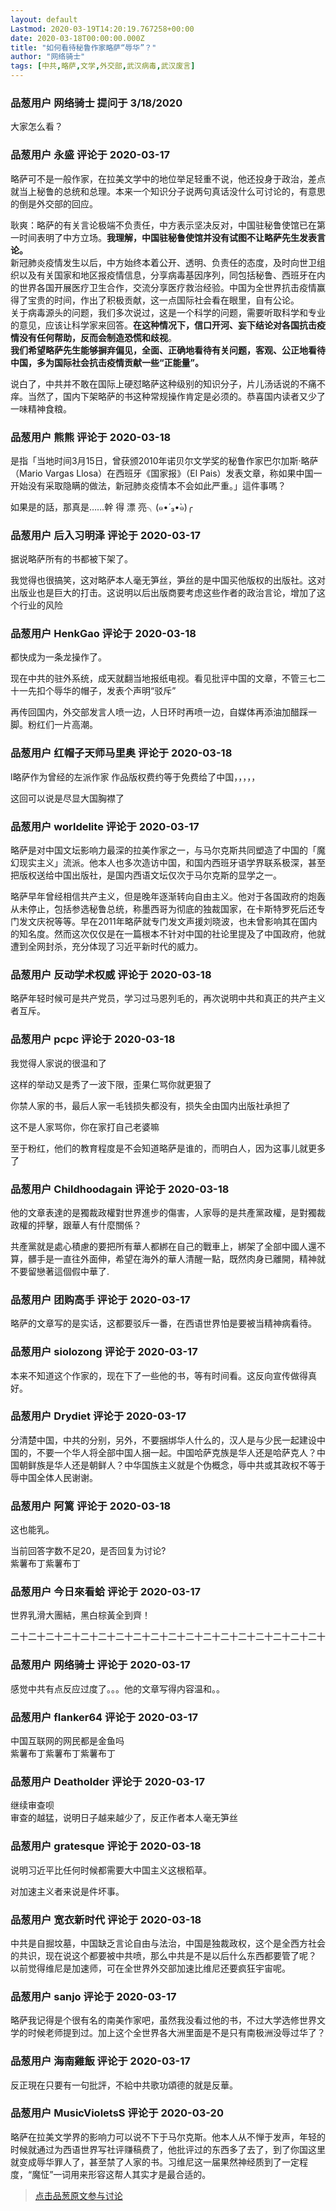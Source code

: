 ```yaml
---
layout: default
Lastmod: 2020-03-19T14:20:19.767258+00:00
date: 2020-03-18T00:00:00.000Z
title: "如何看待秘鲁作家略萨“辱华”？"
author: "网络骑士"
tags: [中共,略萨,文学,外交部,武汉病毒,武汉废言]
---
```



### 品葱用户 **网络骑士** 提问于 3/18/2020
    
大家怎么看？
    
                

### 品葱用户 **永盛** 评论于 2020-03-17
        
略萨可不是一般作家，在拉美文学中的地位举足轻重不说，他还投身于政治，差点就当上秘鲁的总统和总理。本来一个知识分子说两句真话没什么可讨论的，有意思的倒是外交部的回应。  
  
耿爽：略萨的有关言论极端不负责任，中方表示坚决反对，中国驻秘鲁使馆已在第一时间表明了中方立场。**我理解，中国驻秘鲁使馆并没有试图不让略萨先生发表言论。**  
新冠肺炎疫情发生以后，中方始终本着公开、透明、负责任的态度，及时向世卫组织以及有关国家和地区报疫情信息，分享病毒基因序列，同包括秘鲁、西班牙在内的世界各国开展医疗卫生合作，交流分享医疗救治经验。中国为全世界抗击疫情赢得了宝贵的时间，作出了积极贡献，这一点国际社会看在眼里，自有公论。  
关于病毒源头的问题，我们多次说过，这是一个科学的问题，需要听取科学和专业的意见，应该让科学家来回答。**在这种情况下，信口开河、妄下结论对各国抗击疫情没有任何帮助，反而会制造恐慌和歧视**。  
**我们希望略萨先生能够摒弃偏见，全面、正确地看待有关问题，客观、公正地看待中国，多为国际社会抗击疫情贡献一些“正能量”。**  
  
说白了，中共并不敢在国际上硬怼略萨这种级别的知识分子，片儿汤话说的不痛不痒。当然了，国内下架略萨的书这种常规操作肯定是必须的。恭喜国内读者又少了一味精神食粮。
        
                

### 品葱用户 **熊熊** 评论于 2020-03-18
        
是指「当地时间3月15日，曾获颁2010年诺贝尔文学奖的秘鲁作家巴尔加斯·略萨（Mario Vargas Llosa）在西班牙《国家报》（El Pais）发表文章，称如果中国一开始没有采取隐瞒的做法，新冠肺炎疫情本不会如此严重。」這件事嗎？  
  
如果是的話，那真是……幹 得 漂 亮╮(๑•́ ₃•̀๑)╭
        
                

### 品葱用户 **后入习明泽** 评论于 2020-03-17
        
据说略萨所有的书都被下架了。  
  
我觉得也很搞笑，这对略萨本人毫无笋丝，笋丝的是中国买他版权的出版社。这对出版业也是巨大的打击。这说明以后出版商要考虑这些作者的政治言论，增加了这个行业的风险
        
                

### 品葱用户 **HenkGao** 评论于 2020-03-18
        
都快成为一条龙操作了。  
  
现在中共的驻外系统，成天就翻当地报纸电视。看见批评中国的文章，不管三七二十一先扣个辱华的帽子，发表个声明“驳斥”  
  
再传回国内，外交部发言人喷一边，人日环时再喷一边，自媒体再添油加醋踩一脚。粉红们一片高潮。
        
                

### 品葱用户 **红帽子天师马里奥** 评论于 2020-03-18
        
l略萨作为曾经的左派作家 作品版权费约等于免费给了中国，，，，，  
  
这回可以说是尽显大国胸襟了
        
                

### 品葱用户 **worldelite** 评论于 2020-03-17
        
略萨是对中国文坛影响力最深的拉美作家之一，与马尔克斯共同塑造了中国的「魔幻现实主义」流派。他本人也多次造访中国，和国内西班牙语学界联系极深，甚至把版权送给中国出版社，是国内西语文坛仅次于马尔克斯的显学之一。  
  
略萨早年曾经相信共产主义，但是晚年逐渐转向自由主义。他对于各国政府的炮轰从未停止，包括参选秘鲁总统，称墨西哥为彻底的独裁国家，在卡斯特罗死后还专门发文庆祝等等。早在2011年略萨就专门发文声援刘晓波，也未曾影响其在国内的知名度。然而这次仅仅是在一篇根本不针对中国的社论里提及了中国政府，他就遭到全网封杀，充分体现了习近平新时代的威力。
        
                

### 品葱用户 **反动学术权威** 评论于 2020-03-18
        
略萨年轻时候可是共产党员，学习过马恩列毛的，再次说明中共和真正的共产主义者互斥。
        
                

### 品葱用户 **pcpc** 评论于 2020-03-18
        
我觉得人家说的很温和了  
  
这样的举动又是秀了一波下限，歪果仁骂你就更狠了  
  
你禁人家的书，最后人家一毛钱损失都没有，损失全由国内出版社承担了  
  
这不是人家骂你，你在家打自己老婆嘛  
  
至于粉红，他们的教育程度是不会知道略萨是谁的，而明白人，因为这事儿就更多了
        
                

### 品葱用户 **Childhoodagain** 评论于 2020-03-18
        
他的文章表達的是獨裁政權對世界進步的傷害，人家辱的是共產黨政權，是對獨裁政權的抨擊，跟華人有什麼關係？  
  
共產黨就是處心積慮的要把所有華人都綁在自己的戰車上，綁架了全部中國人還不算，髒手是一直往外面伸，希望在海外的華人清醒一點，既然肉身已離開，精神就不要留戀著這個假中華了.
        
                

### 品葱用户 **团购高手** 评论于 2020-03-17
        
略萨的文章写的是实话，这都要驳斥一番，在西语世界怕是要被当精神病看待。
        
                

### 品葱用户 **siolozong** 评论于 2020-03-17
        
本来不知道这个作家的，现在下了一些他的书，等有时间看。这反向宣传做得真好。
        
                

### 品葱用户 **Drydiet** 评论于 2020-03-17
        
分清楚中国，中共的分别，另外，不要捆绑华人什么的，汉人是与少民一起建设中国的，不要一个华人将全部中国人捆一起。中国哈萨克族是华人还是哈萨克人？中国朝鲜族是华人还是朝鲜人？中华国族主义就是个伪概念，辱中共或其政权不等于辱中国全体人民谢谢。
        
                

### 品葱用户 **阿篱** 评论于 2020-03-18
        
这也能乳。  
  
当前回答字数不足20，是否回复为讨论?  
紫薯布丁紫薯布丁
        
                

### 品葱用户 **今日來看蛤** 评论于 2020-03-17
        
世界乳滑大團結，黑白棕黃全到齊！  
  
二十二十二十二十二十二十二十二十二十二十二十二十二十二十二十二十二十二十
        
                

### 品葱用户 **网络骑士** 评论于 2020-03-17
        
感觉中共有点反应过度了。。。他的文章写得内容温和。。
        
                

### 品葱用户 **flanker64** 评论于 2020-03-17
        
中国互联网的网民都是金鱼吗   
紫薯布丁紫薯布丁紫薯布丁
        
                

### 品葱用户 **Deatholder** 评论于 2020-03-17
        
继续审查呗  
审查的越猛，说明日子越来越少了，反正作者本人毫无笋丝
        
                

### 品葱用户 **gratesque** 评论于 2020-03-18
        
说明习近平比任何时候都需要大中国主义这根稻草。  
  
对加速主义者来说是件坏事。
        
                

### 品葱用户 **宽衣新时代** 评论于 2020-03-18
        
中共是自掘坟墓，中国缺乏言论自由与法治，中国是独裁政权，这个是全西方社会的共识，现在说这个都要被中共喷，那么中共是不是以后什么东西都要管了呢？  
以前觉得维尼是加速师，可在全世界外交部加速比维尼还要疯狂宇宙呢。
        
                

### 品葱用户 **sanjo** 评论于 2020-03-17
        
略萨我记得是个很有名的南美作家吧，虽然我没看过他的书，不过大学选修世界文学的时候老师提到过。加上这个全世界各大洲里面是不是只有南极洲没辱过华了？
        
                

### 品葱用户 **海南雞飯** 评论于 2020-03-17
        
反正現在只要有一句批評，不給中共歌功頌德的就是反華。
        
                

### 品葱用户 **MusicVioletsS** 评论于 2020-03-20
        
略萨在拉美文学界的影响力可以说不下于马尔克斯。他本人从不惮于发声，年轻的时候就通过为西语世界写社评赚稿费了，他批评过的东西多了去了，到了你国这里就变成辱华罪人了，甚至禁了人家的书。习维尼这一届果然神经质到了一定程度，“魔怔”一词用来形容这帮人其实才是最合适的。
        
                





> [点击品葱原文参与讨论](https://pincong.rocks/question/21311)

